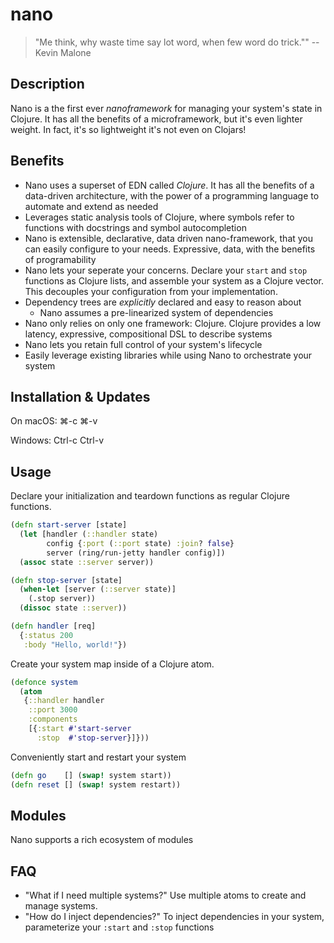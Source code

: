 # nano

> "Me think, why waste time say lot word, when few word do trick.""
> -- Kevin Malone 

## Description

Nano is a the first ever *nanoframework* for managing your system's state in Clojure. It has all the benefits of a microframework, but it's even lighter weight. In fact, it's so lightweight it's not even on Clojars!

## Benefits

* Nano uses a superset of EDN called *Clojure*. It has all the benefits of a data-driven architecture, with the power of a programming language to automate and extend as needed
* Leverages static analysis tools of Clojure, where symbols refer to functions with docstrings and symbol autocompletion
* Nano is extensible, declarative, data driven nano-framework, that you can easily configure to your needs. Expressive, data, with the benefits of programability
* Nano lets your seperate your concerns. Declare your `start` and `stop` functions as Clojure lists, and assemble your system as a Clojure vector. This decouples your configuration from your implementation.
* Dependency trees are *explicitly* declared and easy to reason about
  * Nano assumes a pre-linearized system of dependencies
* Nano only relies on only one framework: Clojure. Clojure provides a low latency, expressive, compositional DSL to describe systems
* Nano lets you retain full control of your system's lifecycle
* Easily leverage existing libraries while using Nano to orchestrate your system

## Installation & Updates

On macOS: ⌘-c ⌘-v

Windows: Ctrl-c Ctrl-v

## Usage

Declare your initialization and teardown functions as regular Clojure functions. 

``` clojure
(defn start-server [state]
  (let [handler (::handler state)
        config {:port (::port state) :join? false}
        server (ring/run-jetty handler config)])
  (assoc state ::server server))

(defn stop-server [state]
  (when-let [server (::server state)]
    (.stop server))
  (dissoc state ::server))

(defn handler [req]
  {:status 200
   :body "Hello, world!"})
```

Create your system map inside of a Clojure atom.
```clojure
(defonce system
  (atom
   {::handler handler
    ::port 3000
    :components
    [{:start #'start-server
      :stop  #'stop-server}]}))
```

Conveniently start and restart your system
``` clojure
(defn go    [] (swap! system start))
(defn reset [] (swap! system restart))
```

## Modules

Nano supports a rich ecosystem of modules


## FAQ

* "What if I need multiple systems?" Use multiple atoms to create and manage systems.
* "How do I inject dependencies?" To inject dependencies in your system, parameterize your `:start` and `:stop` functions 
